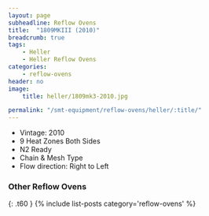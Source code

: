 ```yaml
---
layout: page
subheadline: Reflow Ovens
title:  "1809MKIII (2010)"
breadcrumb: true
tags:
    - Heller
    - Heller Reflow Ovens
categories:
    - reflow-ovens
header: no
image:
    title: heller/1809mk3-2010.jpg

permalink: "/smt-equipment/reflow-ovens/heller/:title/"
---
```


- Vintage: 2010
- 9 Heat Zones Both Sides
- N2 Ready
- Chain & Mesh Type
- Flow direction: Right to Left

### Other Reflow Ovens ###
{: .t60 }
{% include list-posts category='reflow-ovens' %}

